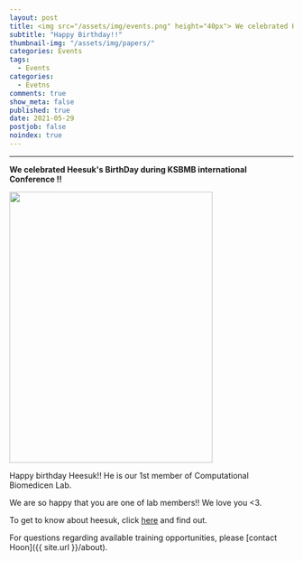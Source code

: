 ```yaml
---
layout: post
title: <img src="/assets/img/events.png" height="40px"> We celebrated Heesuk's Birthday during KSBMB international Conference !!
subtitle: "Happy Birthday!!"
thumbnail-img: "/assets/img/papers/"
categories: Events
tags:
  - Events
categories:
  - Evetns
comments: true
show_meta: false
published: true
date: 2021-05-29
postjob: false
noindex: true
---
```


<hr>

**We celebrated Heesuk's BirthDay during KSBMB international Conference !!**

<img src="/assets/img/" height="480px" width="360px">

Happy birthday Heesuk!! He is our 1st member of Computational Biomedicen Lab.  

We are so happy that you are one of lab members!! We love you <3. 

To get to know about heesuk, click [here](https://hoonbiolab.github.io/people/hs_chung/) and find out.  

<i class="fa fa-question-circle"></i> For questions regarding available training opportunities, please \[contact Hoon]({{ site.url }}/about).
